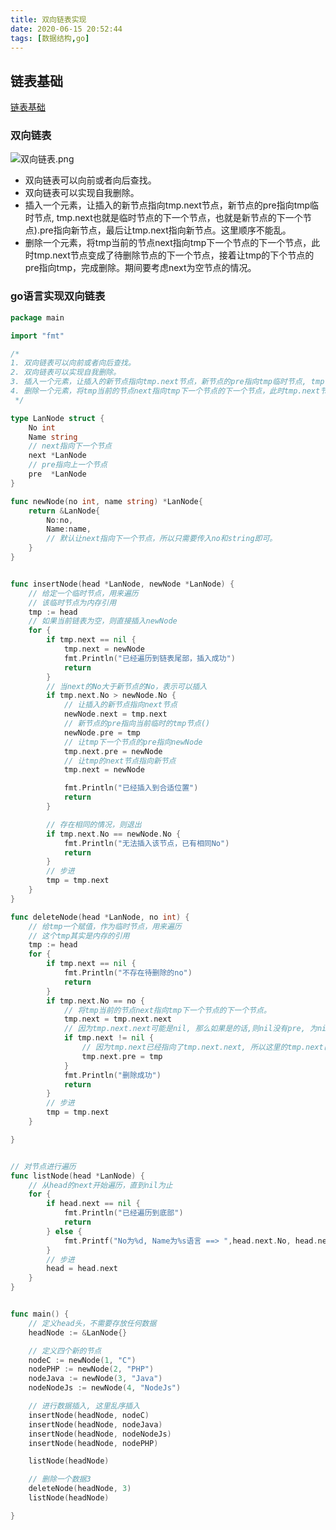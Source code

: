 ```yaml
---
title: 双向链表实现
date: 2020-06-15 20:52:44
tags: [数据结构,go]
---
```




## 链表基础

[链表基础](https://iostat.io/2019/02/18/链表基础/)



### 双向链表

![双向链表.png](https://assets.iostat.io/image/%E5%8F%8C%E5%90%91%E9%93%BE%E8%A1%A8.jpg)



* 双向链表可以向前或者向后查找。
* 双向链表可以实现自我删除。
* 插入一个元素，让插入的新节点指向tmp.next节点，新节点的pre指向tmp临时节点, tmp.next也就是临时节点的下一个节点，也就是新节点的下一个节点).pre指向新节点，最后让tmp.next指向新节点。这里顺序不能乱。
* 删除一个元素，将tmp当前的节点next指向tmp下一个节点的下一个节点，此时tmp.next节点变成了待删除节点的下一个节点，接着让tmp的下个节点的pre指向tmp，完成删除。期间要考虑next为空节点的情况。

<!-- more -->

### go语言实现双向链表


```go
package main

import "fmt"

/*
1. 双向链表可以向前或者向后查找。
2. 双向链表可以实现自我删除。
3. 插入一个元素，让插入的新节点指向tmp.next节点，新节点的pre指向tmp临时节点, tmp.next也就是临时节点的下一个节点，也就是新节点的下一个节点).pre指向新节点，最后让tmp.next指向新节点。这里顺序不能乱。
4. 删除一个元素，将tmp当前的节点next指向tmp下一个节点的下一个节点，此时tmp.next节点变成了待删除节点的下一个节点，接着让tmp的下个节点的pre指向tmp，完成删除。期间要考虑next为空节点的情况。
 */

type LanNode struct {
	No int
	Name string
	// next指向下一个节点
	next *LanNode
	// pre指向上一个节点
	pre  *LanNode
}

func newNode(no int, name string) *LanNode{
	return &LanNode{
		No:no,
		Name:name,
		// 默认让next指向下一个节点，所以只需要传入no和string即可。
	}
}


func insertNode(head *LanNode, newNode *LanNode) {
	// 给定一个临时节点，用来遍历
	// 该临时节点为内存引用
	tmp := head
	// 如果当前链表为空，则直接插入newNode
	for {
		if tmp.next == nil {
			tmp.next = newNode
			fmt.Println("已经遍历到链表尾部，插入成功")
			return
		}
		// 当next的No大于新节点的No，表示可以插入
		if tmp.next.No > newNode.No {
			// 让插入的新节点指向next节点
			newNode.next = tmp.next
			// 新节点的pre指向当前临时的tmp节点()
			newNode.pre = tmp
			// 让tmp下一个节点的pre指向newNode
			tmp.next.pre = newNode
			// 让tmp的next节点指向新节点
			tmp.next = newNode

			fmt.Println("已经插入到合适位置")
			return
		}

		// 存在相同的情况，则退出
		if tmp.next.No == newNode.No {
			fmt.Println("无法插入该节点，已有相同No")
			return
		}
		// 步进
		tmp = tmp.next
	}
}

func deleteNode(head *LanNode, no int) {
	// 给tmp一个赋值，作为临时节点，用来遍历
	// 这个tmp其实是内存的引用
	tmp := head
	for {
		if tmp.next == nil {
			fmt.Println("不存在待删除的no")
			return
		}
		if tmp.next.No == no {
			// 将tmp当前的节点next指向tmp下一个节点的下一个节点。
			tmp.next = tmp.next.next
			// 因为tmp.next.next可能是nil, 那么如果是的话,则nil没有pre, 为nil的时候直接暂停,不需要pre了.
			if tmp.next != nil {
				// 因为tmp.next已经指向了tmp.next.next, 所以这里的tmp.next已经跳过了被删除的节点. 让tmp的下个节点的pre指向tmp
				tmp.next.pre = tmp
			}
			fmt.Println("删除成功")
			return
		}
		// 步进
		tmp = tmp.next
	}

}


// 对节点进行遍历
func listNode(head *LanNode) {
	// 从head的next开始遍历，直到nil为止
	for {
		if head.next == nil {
			fmt.Println("已经遍历到底部")
			return
		} else {
			fmt.Printf("No为%d, Name为%s语言 ==> ",head.next.No, head.next.Name)
		}
		// 步进
		head = head.next
	}
}


func main() {
	// 定义head头，不需要存放任何数据
	headNode := &LanNode{}

	// 定义四个新的节点
	nodeC := newNode(1, "C")
	nodePHP := newNode(2, "PHP")
	nodeJava := newNode(3, "Java")
	nodeNodeJs := newNode(4, "NodeJs")

	// 进行数据插入, 这里乱序插入
	insertNode(headNode, nodeC)
	insertNode(headNode, nodeJava)
	insertNode(headNode, nodeNodeJs)
	insertNode(headNode, nodePHP)

	listNode(headNode)

	// 删除一个数据3
	deleteNode(headNode, 3)
	listNode(headNode)

}
```

